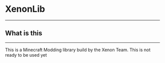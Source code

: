 # XenonLib
---

## What is this
---

This is a Minecraft Modding library build by the Xenon Team.
This is not ready to be used yet
